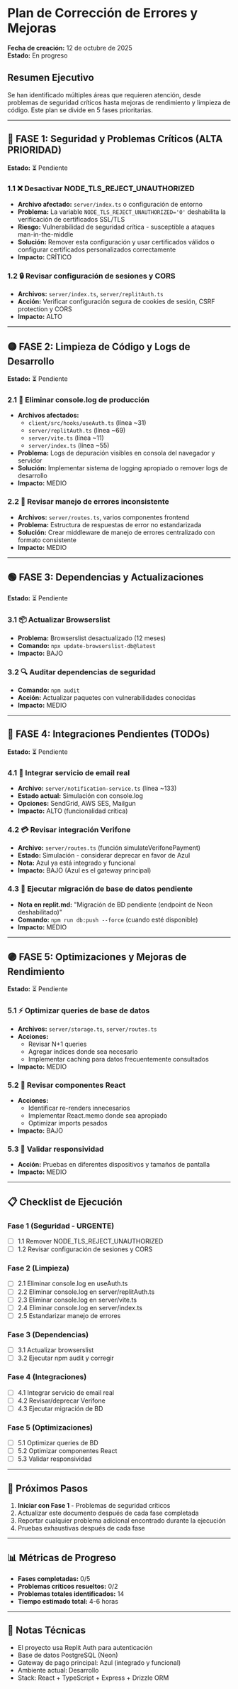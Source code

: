 # Plan de Corrección de Errores y Mejoras

**Fecha de creación:** 12 de octubre de 2025  
**Estado:** En progreso

## Resumen Ejecutivo

Se han identificado múltiples áreas que requieren atención, desde problemas de seguridad críticos hasta mejoras de rendimiento y limpieza de código. Este plan se divide en 5 fases prioritarias.

---

## 🔴 FASE 1: Seguridad y Problemas Críticos (ALTA PRIORIDAD)
**Estado:** ⏳ Pendiente

### 1.1 ❌ Desactivar NODE_TLS_REJECT_UNAUTHORIZED
- **Archivo afectado:** `server/index.ts` o configuración de entorno
- **Problema:** La variable `NODE_TLS_REJECT_UNAUTHORIZED='0'` deshabilita la verificación de certificados SSL/TLS
- **Riesgo:** Vulnerabilidad de seguridad crítica - susceptible a ataques man-in-the-middle
- **Solución:** Remover esta configuración y usar certificados válidos o configurar certificados personalizados correctamente
- **Impacto:** CRÍTICO

### 1.2 🔒 Revisar configuración de sesiones y CORS
- **Archivos:** `server/index.ts`, `server/replitAuth.ts`
- **Acción:** Verificar configuración segura de cookies de sesión, CSRF protection y CORS
- **Impacto:** ALTO

---

## 🟡 FASE 2: Limpieza de Código y Logs de Desarrollo
**Estado:** ⏳ Pendiente

### 2.1 🧹 Eliminar console.log de producción
- **Archivos afectados:**
  - `client/src/hooks/useAuth.ts` (línea ~31)
  - `server/replitAuth.ts` (línea ~69)
  - `server/vite.ts` (línea ~11)
  - `server/index.ts` (línea ~55)
- **Problema:** Logs de depuración visibles en consola del navegador y servidor
- **Solución:** Implementar sistema de logging apropiado o remover logs de desarrollo
- **Impacto:** MEDIO

### 2.2 📝 Revisar manejo de errores inconsistente
- **Archivos:** `server/routes.ts`, varios componentes frontend
- **Problema:** Estructura de respuestas de error no estandarizada
- **Solución:** Crear middleware de manejo de errores centralizado con formato consistente
- **Impacto:** MEDIO

---

## 🟢 FASE 3: Dependencias y Actualizaciones
**Estado:** ⏳ Pendiente

### 3.1 📦 Actualizar Browserslist
- **Problema:** Browserslist desactualizado (12 meses)
- **Comando:** `npx update-browserslist-db@latest`
- **Impacto:** BAJO

### 3.2 🔍 Auditar dependencias de seguridad
- **Comando:** `npm audit`
- **Acción:** Actualizar paquetes con vulnerabilidades conocidas
- **Impacto:** MEDIO

---

## 🔵 FASE 4: Integraciones Pendientes (TODOs)
**Estado:** ⏳ Pendiente

### 4.1 📧 Integrar servicio de email real
- **Archivo:** `server/notification-service.ts` (línea ~133)
- **Estado actual:** Simulación con console.log
- **Opciones:** SendGrid, AWS SES, Mailgun
- **Impacto:** ALTO (funcionalidad crítica)

### 4.2 💳 Revisar integración Verifone
- **Archivo:** `server/routes.ts` (función simulateVerifonePayment)
- **Estado:** Simulación - considerar deprecar en favor de Azul
- **Nota:** Azul ya está integrado y funcional
- **Impacto:** BAJO (Azul es el gateway principal)

### 4.3 🔄 Ejecutar migración de base de datos pendiente
- **Nota en replit.md:** "Migración de BD pendiente (endpoint de Neon deshabilitado)"
- **Comando:** `npm run db:push --force` (cuando esté disponible)
- **Impacto:** MEDIO

---

## 🟣 FASE 5: Optimizaciones y Mejoras de Rendimiento
**Estado:** ⏳ Pendiente

### 5.1 ⚡ Optimizar queries de base de datos
- **Archivos:** `server/storage.ts`, `server/routes.ts`
- **Acciones:**
  - Revisar N+1 queries
  - Agregar índices donde sea necesario
  - Implementar caching para datos frecuentemente consultados
- **Impacto:** MEDIO

### 5.2 🎨 Revisar componentes React
- **Acciones:**
  - Identificar re-renders innecesarios
  - Implementar React.memo donde sea apropiado
  - Optimizar imports pesados
- **Impacto:** BAJO

### 5.3 📱 Validar responsividad
- **Acción:** Pruebas en diferentes dispositivos y tamaños de pantalla
- **Impacto:** MEDIO

---

## 📋 Checklist de Ejecución

### Fase 1 (Seguridad - URGENTE)
- [ ] 1.1 Remover NODE_TLS_REJECT_UNAUTHORIZED
- [ ] 1.2 Revisar configuración de sesiones y CORS

### Fase 2 (Limpieza)
- [ ] 2.1 Eliminar console.log en useAuth.ts
- [ ] 2.2 Eliminar console.log en server/replitAuth.ts
- [ ] 2.3 Eliminar console.log en server/vite.ts
- [ ] 2.4 Eliminar console.log en server/index.ts
- [ ] 2.5 Estandarizar manejo de errores

### Fase 3 (Dependencias)
- [ ] 3.1 Actualizar browserslist
- [ ] 3.2 Ejecutar npm audit y corregir

### Fase 4 (Integraciones)
- [ ] 4.1 Integrar servicio de email real
- [ ] 4.2 Revisar/deprecar Verifone
- [ ] 4.3 Ejecutar migración de BD

### Fase 5 (Optimizaciones)
- [ ] 5.1 Optimizar queries de BD
- [ ] 5.2 Optimizar componentes React
- [ ] 5.3 Validar responsividad

---

## 🎯 Próximos Pasos

1. **Iniciar con Fase 1** - Problemas de seguridad críticos
2. Actualizar este documento después de cada fase completada
3. Reportar cualquier problema adicional encontrado durante la ejecución
4. Pruebas exhaustivas después de cada fase

---

## 📊 Métricas de Progreso

- **Fases completadas:** 0/5
- **Problemas críticos resueltos:** 0/2
- **Problemas totales identificados:** 14
- **Tiempo estimado total:** 4-6 horas

---

## 🔧 Notas Técnicas

- El proyecto usa Replit Auth para autenticación
- Base de datos PostgreSQL (Neon)
- Gateway de pago principal: Azul (integrado y funcional)
- Ambiente actual: Desarrollo
- Stack: React + TypeScript + Express + Drizzle ORM
